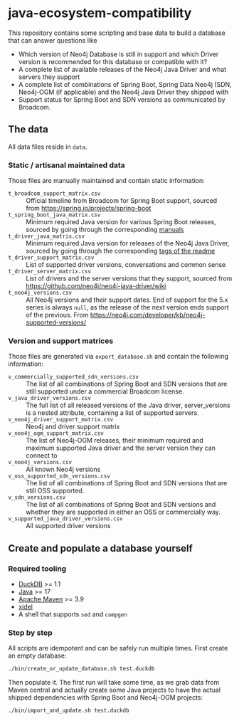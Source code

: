 # java-ecosystem-compatibility

This repository contains some scripting and base data to build a database that can answer questions like

* Which version of Neo4j Database is still in support and which Driver version is recommended for this database or
  compatible with it?
* A complete list of available releases of the Neo4j Java Driver and what servers they support
* A complete list of combinations of Spring Boot, Spring Data Neo4j (SDN, Neo4j-OGM (if applicable) and the Neo4j Java
  Driver they shipped with
* Support status for Spring Boot and SDN versions as communicated by Broadcom.

## The data

All data files reside in `data`.

### Static / artisanal maintained data

Those files are manually maintained and contain static information:

<dl>
  <dt><code>t_broadcom_support_matrix.csv</code></dt>
  <dd>
      Official timeline from Broadcom for Spring Boot support, sourced from <a
          href="https://spring.io/projects/spring-boot#support">https://spring.io/projects/spring-boot</a>
  </dd>
  
  <dt><code>t_spring_boot_java_matrix.csv</code></dt>
  <dd>Minimum required Java version for various Spring Boot releases, sourced by going through the corresponding <a
          href="https://docs.spring.io/spring-boot/system-requirements.html">manuals</a></dd>
  
  <dt><code>t_driver_java_matrix.csv</code></dt>
  <dd>Minimum required Java version for releases of the Neo4j Java Driver, sourced by going through the corresponding
      <a
              href="https://github.com/neo4j/neo4j-java-driver/tags">tags of the readme</a></dd>
  
  <dt><code>t_driver_support_matrix.csv</code></dt>
  <dd>List of supported driver versions, conversations and common sense</dd>
  
  <dt><code>t_driver_server_matrix.csv</code></dt>
  <dd>List of drivers and the server versions that they support, sourced from <a
          href="https://github.com/neo4j/neo4j-java-driver/wiki">https://github.com/neo4j/neo4j-java-driver/wiki</a>
  </dd>
  
  <dt><code>t_neo4j_versions.csv</code></dt>
  <dd>All Neo4j versions and their support dates. End of support for the 5.x series is always <code>null</code>, as
      the release of the next version ends support of the previous. From <a
              href="https://neo4j.com/developer/kb/neo4j-supported-versions">https://neo4j.com/developer/kb/neo4j-supported-versions/</a>
  </dd>
</dl>

### Version and support matrices

Those files are generated via `export_database.sh` and contain the following information:

<dl>
<dt><code>v_commercially_supported_sdn_versions.csv</code></dt>
<dd>The list of all combinations of Spring Boot and SDN versions that are still supported under a commercial Broadcom license.</dd>
<dt><code>v_java_driver_versions.csv</code></dt>
<dd>The full list of all released versions of the Java driver, server_versions is a nested attribute, containing a list of supported servers.</dd>
<dt><code>v_neo4j_driver_support_matrix.csv</code></dt>
<dd>Neo4j and driver support matrix</dd>
<dt><code>v_neo4j_ogm_support_matrix.csv</code></dt>
<dd>The list of Neo4j-OGM releases, their minimum required and maximum supported Java driver and the server version they can connect to</dd>
<dt><code>v_neo4j_versions.csv</code></dt>
<dd>All known Neo4j versions</dd>
<dt><code>v_oss_supported_sdn_versions.csv</code></dt>
<dd>The list of all combinations of Spring Boot and SDN versions that are still OSS supported.</dd>
<dt><code>v_sdn_versions.csv</code></dt>
<dd>The list of all combinations of Spring Boot and SDN versions and whether they are supported in either an OSS or commercially way.</dd>
<dt><code>v_supported_java_driver_versions.csv</code></dt>
<dd>All supported driver versions</dd>
</dl>

## Create and populate a database yourself

### Required tooling

* [DuckDB](https://duckdb.org) >= 1.1
* [Java](https://adoptium.net/de/temurin/releases/?version=17) >= 17
* [Apache Maven](https://maven.apache.org) >= 3.9
* [xidel](https://www.videlibri.de/xidel.html)
* A shell that supports `sed` and `compgen`

### Step by step

All scripts are idempotent and can be safely run multiple times.
First create an empty database:

```bash
./bin/create_or_update_database.sh test.duckdb
```

Then populate it. The first run will take some time, as we grab data from Maven central and actually create some Java
projects to have the actual shipped dependencies with Spring Boot and Neo4j-OGM projects:

```bash
./bin/import_and_update.sh test.duckdb
```

